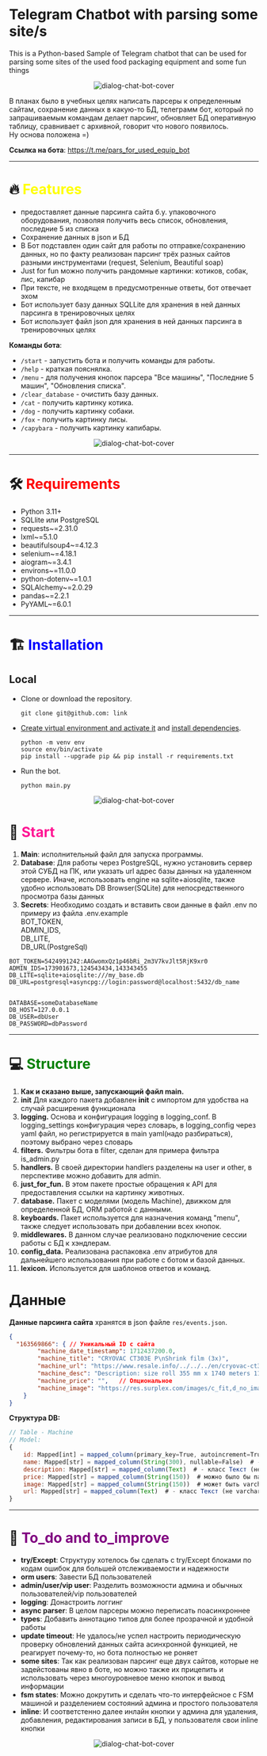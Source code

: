 # Telegram Chatbot with parsing some site/s

This is a Python-based Sample of Telegram chatbot that can be used for parsing some sites of the used food packaging equipment and some fun things

<p align="center">
<img src="https://xakep.ru/wp-content/uploads/2015/09/botFather-telegram-site.png" alt="dialog-chat-bot-cover" border="0" ></a>
</p>


В планах было в учебных целях написать парсеры к определенным сайтам, сохранение данных в какую-то БД, телеграмм бот, который по запрашиваемым командам делает парсинг, обновляет БД оперативную таблицу, сравнивает с архивной, говорит что нового появилось. 
<br>Ну основа положена =)<br>


**Ссылка на бота**: https://t.me/pars_for_used_equip_bot

___

# 🔥 <span style="color:yellow">Features</span>

- предоставляет данные парсинга сайта б.у. упаковочного оборудования, позволяя получить весь список, обновления, последние 5 из списка 
- Сохранение данных в json и БД
- В Бот подставлен один сайт для работы по отправке/сохранению данных, но по факту реализован парсинг трёх разных сайтов разными инструментами (request, Selenium, Beautiful soap)
- Just for fun можно получить рандомные картинки: котиков, собак, лис, капибар
- При тексте, не входящем в предусмотренные ответы, бот отвечает эхом
- Бот использует базу данных SQLLite для хранения в ней данных парсинга в тренировочных целях
- Бот использует файл json для хранения в ней данных парсинга в тренировочных целях

**Команды бота**:

 - `/start` - запустить бота и получить команды для работы.
 - `/help` - краткая пояснялка.
 - `/menu` - для получения кнопок парсера "Все машины", "Последние 5 машин", "Обновления списка".
 - `/clear_database` - очистить базу данных.
 - `/cat` - получить картинку котика.
 - `/dog` - получить картинку собаки.
 - `/fox` - получить картинку лисы.
 - `/capybara` - получить картинку капибары.

<p align="center">
<img src="https://cdn.sites.admitad.ru/www.admitad.ru/2023/08/admitad-bot-blog.png" alt="dialog-chat-bot-cover" border="0" ></a>
</p>

___

# 🛠️ <span style="color:red">Requirements</span>

- Python 3.11+
- SQLlite или PostgreSQL
- requests~=2.31.0
- lxml~=5.1.0
- beautifulsoup4~=4.12.3
- selenium~=4.18.1
- aiogram~=3.4.1
- environs~=11.0.0
- python-dotenv~=1.0.1
- SQLAlchemy~=2.0.29
- pandas~=2.2.1
- PyYAML~=6.0.1

___
# 🏗️ <span style="color:blue">Installation</span>

## Local

- Clone or download the repository.

    ```
    git clone git@github.com: link
    ```

- [Create virtual environment and activate it](https://packaging.python.org/en/latest/guides/installing-using-pip-and-virtual-environments/#creating-a-virtual-environment) and [install dependencies](https://packaging.python.org/en/latest/guides/installing-using-pip-and-virtual-environments/#using-requirements-files).

    ```
    python -m venv env
    source env/bin/activate
    pip install --upgrade pip && pip install -r requirements.txt
    ```
- Run the bot.

    ```
    python main.py
    ```
  

<p align="center">
<img src="https://encrypted-tbn0.gstatic.com/images?q=tbn:ANd9GcSx5cB4IRqqUuvdtpyY9mTXOj-SAtRZwag39zt0gUJ8hXAXZPhNaCk9mCaMR9Qio5-Hnkg&usqp=CAU" alt="dialog-chat-bot-cover" border="0" ></a>
</p>  

# 🏃  <span style="color:deeppink">Start</span>

1. **Main**: исполнительный файл для запуска программы.
2. **Database**: Для работы через PostgreSQL, нужно установить сервер этой СУБД на ПК, или указать url адрес базы данных на удаленном сервере. Иначе, использовать engine на sqlite+aiosqlite, также удобно использовать DB Browser(SQLite) для непосредственного просмотра базы данных
3. **Secrets**: Необходимо создать и вставить свои данные в файл .env по примеру из файла .env.example 
<br>BOT_TOKEN,<br>ADMIN_IDS, <br>DB_LITE, <br>DB_URL(PostgreSql)<br>
```
BOT_TOKEN=5424991242:AAGwomxQz1p46bRi_2m3V7kvJlt5RjK9xr0
ADMIN_IDS=173901673,124543434,143343455
DB_LITE=sqlite+aiosqlite:///my_base.db
DB_URL=postgresql+asyncpg://login:password@localhost:5432/db_name


DATABASE=someDatabaseName
DB_HOST=127.0.0.1
DB_USER=dbUser
DB_PASSWORD=dbPassword
```
___
# 💻 <span style="color:green">Structure</span>

1. **Как и сказано выше, запускающий файл main.**
2. **__init__** Для каждого пакета добавлен __init__ с импортом для удобства на случай расширения функционала
3. **logging.** Основа и конфигурация logging в logging_conf. В logging_settings конфигурация через словарь, в logging_config через yaml файл, но регистрируется в main yaml(надо разбираться), поэтому выбрано через словарь
4. **filters.** Фильтры бота в filter, сделан для примера фильтра is_admin.py
5. **handlers.** В своей директории handlers разделены на user и other, в перспективе можно добавить для admin. 
6. **just_for_fun.** В этом пакете простые обращения к API для предоставления ссылки на картинку животных. 
6. **database.** Пакет с моделями (модель Machine), движком для определенной БД, ORM работой с данными. 
6. **keyboards.** Пакет используется для назначения команд "menu", также следует использовать при добавлении всех кнопок.
6. **middlewares.** В данном случае реализовано подключение сессии работы с БД к хэндлерам.
6. **config_data.** Реализована распаковка .env атрибутов для дальнейшего использования при работе с ботом и базой данных.
6. **lexicon.** Используется для шаблонов ответов и команд.
    

# Данные

**Данные парсинга сайта** хранятся в json файле `res/events.json`.

```json
{
  "163569866": { // Уникальный ID с сайта
        "machine_date_timestamp": 1712437200.0,
        "machine_title": "CRYOVAC CT303E P\nShrink film (3x)",
        "machine_url": "https://www.resale.info/../../../en/cryovac-ct303e-p-shrink-film-3x/No-163569866",
        "machine_desc": "Description: size roll 355 mm x 1740 meters 11 micron weight per roll\nis 14 kg delivered in original packaging Approx. Onsite Dimension. (l\nx w x h): 800 x 600 x 450 mm, weight approx.: 42 kg�... more information",
        "machine_price": "",   // Опциональное
        "machine_image": "https://res.surplex.com/images/c_fit,d_no_image.png,f_auto,fl_progressive,h_300,q_auto,w_465/i_06869811/CRYOVAC_CT303E_P_Shrink_film_3x_CRYOVAC_CT303E_P.jpg" // Опциональное
    }
}
```



**Структура DB:**

```js
// Table - Machine 
// Model:
{
    id: Mapped[int] = mapped_column(primary_key=True, autoincrement=True)  # - первичный ключ с автоинкрементом
    name: Mapped[str] = mapped_column(String(300), nullable=False)  # - не может быть пустым и более 300 символов
    description: Mapped[str] = mapped_column(Text)  # - класс Текст (не varchar), в котором может быть большой текст
    price: Mapped[str] = mapped_column(String(150))  # можно было бы парсить до float и mapped_column(Float(asdecimal=True), nullable=False)
    image: Mapped[str] = mapped_column(String(150))  # может быть varchar
    url: Mapped[str] = mapped_column(Text)  # - класс Текст (не varchar), в котором может быть большой текст
}
```
***
# 🙇 <span style="color:purple">To_do and to_improve</span>

- **try/Except**: Структуру хотелось бы сделать с try/Except блоками по кодам ошибок для большей отслеживаемости и надежности
- **orm users**: Завести БД пользователей
- **admin/user/vip user**: Разделить возможности админа и обычных пользователей/vip пользователей
- **logging**: Донастроить логгинг
- **async parser**: В целом парсеры можно переписать поасинхроннее
- **types**: Добавить аннотацию типов для более прозрачной и удобной работы
- **update timeout**: Не удалось/не успел настроить периодическую проверку обновлений данных сайта асинхронной функцией, не реагирует почему-то, но бота полностью не роняет
- **some sites**: Так как реализован парсинг еще двух сайтов, которые не задейстованы явно в боте, но можно также их прицепить и использовать через многоуровневое меню кнопок и вывод информации
- **fsm states**: Можно докрутить и сделать что-то интерфейсное с FSM машиной и разделением состояний админа и простого пользователя
- **inline**: И соответстенно далее инлайн кнопки у админа для удаления, добавления, редактирования записи в БД, у пользователя свои inline кнопки


<p align="center">
<img src="https://encrypted-tbn0.gstatic.com/images?q=tbn:ANd9GcSEHPlHYmRKamBgcvcJQEu9A2P8ZRlLvrkpRg&s" alt="dialog-chat-bot-cover" border="0" ></a>
</p>